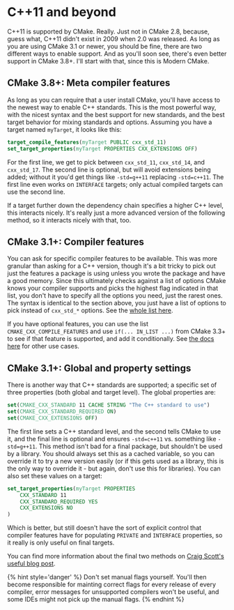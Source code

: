 # C++11 and beyond

C++11 is supported by CMake. Really. Just not in CMake 2.8, because, guess what, C++11 didn't exist in 2009 when 2.0 was released. As long as you are using CMake 3.1 or newer, you should be fine, there are two different ways to enable support. And as you'll soon see, there's even better support in CMake 3.8+. I'll start with that, since this is Modern CMake.


## CMake 3.8+: Meta compiler features

As long as you can require that a user install CMake, you'll have access to the newest way to enable C++ standards. This is the most powerful way, with the nicest syntax and the best support for new standards, and the best target behavior for mixing standards and options. Assuming you have a target named `myTarget`, it looks like this:

```cmake
target_compile_features(myTarget PUBLIC cxx_std_11)
set_target_properties(myTarget PROPERTIES CXX_EXTENSIONS OFF)
```

For the first line, we get to pick between `cxx_std_11`,  `cxx_std_14`, and `cxx_std_17`. The second line is optional, but will avoid extensions being added; without it you'd get things like  `-std=g++11` replacing `-std=c++11`. The first line even works on `INTERFACE` targets; only actual compiled targets can use the second line.

If a target further down the dependency chain specifies a higher C++ level, this interacts nicely. It's really just a more advanced version of the following method, so it interacts nicely with that, too.



## CMake 3.1+: Compiler features

You can ask for specific compiler features to be available. This was more granular than asking for a C++ version, though it's a bit tricky to pick out just the features a package is using unless you wrote the package and have a good memory. Since this ultimately checks against a list of options CMake knows your compiler supports and picks the highest flag indicated in that list, you don't have to specify all the options you need, just the rarest ones. The syntax is identical to the section above, you just have a list of options to pick instead of `cxx_std_*` options. See the [whole list here](https://cmake.org/cmake/help/latest/prop_gbl/CMAKE_CXX_KNOWN_FEATURES.html).

If you have optional features, you can use the list `CMAKE_CXX_COMPILE_FEATURES` and use `if(... IN_LIST ...)` from CMake 3.3+ to see if that feature is supported, and add it conditionally. See [the docs here](https://cmake.org/cmake/help/latest/manual/cmake-compile-features.7.html) for other use cases.


## CMake 3.1+: Global and property settings

There is another way that C++ standards are supported; a specific set of three properties (both global and target level). The global properties are:

```cmake
set(CMAKE_CXX_STANDARD 11 CACHE STRING "The C++ standard to use")
set(CMAKE_CXX_STANDARD_REQUIRED ON)
set(CMAKE_CXX_EXTENSIONS OFF)
```

The first line sets a C++ standard level, and the second tells CMake to use it, and the final line is optional and ensures `-std=c++11` vs. something like `-std=g++11`. This method isn't bad for a final package, but shouldn't be used by a library. You should always set this as a cached variable, so you can override it to try a new version easily (or if this gets used as a library, this is the only way to override it - but again, don't use this for libraries). You can also set these values on a target:

```cmake
set_target_properties(myTarget PROPERTIES
    CXX_STANDARD 11
    CXX_STANDARD_REQUIRED YES
    CXX_EXTENSIONS NO
)
```

Which is better, but still doesn't have the sort of explicit control that compiler features have for populating `PRIVATE` and `INTERFACE` properties, so it really is only useful on final targets.

You can find more information about the final two methods on [Craig Scott's useful blog post][crascit].

{% hint style='danger' %}
Don't set manual flags yourself. You'll then become responsible for mainting correct flags for every release of every compiler, error messages for unsupported compilers won't be useful, and some IDEs might not pick up the manual flags.
{% endhint %}

[crascit]: https://crascit.com/2015/03/28/enabling-cxx11-in-cmake/
